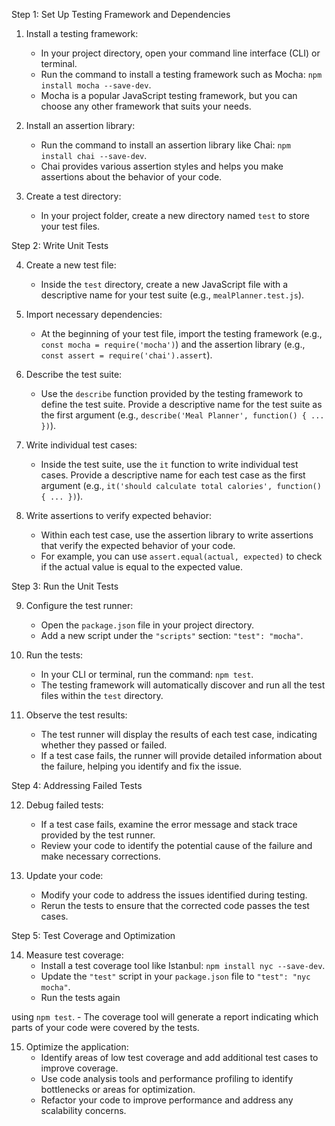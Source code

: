 

Step 1: Set Up Testing Framework and Dependencies

1. Install a testing framework:
   - In your project directory, open your command line interface (CLI) or terminal.
   - Run the command to install a testing framework such as Mocha: `npm install mocha --save-dev`.
   - Mocha is a popular JavaScript testing framework, but you can choose any other framework that suits your needs.

2. Install an assertion library:
   - Run the command to install an assertion library like Chai: `npm install chai --save-dev`.
   - Chai provides various assertion styles and helps you make assertions about the behavior of your code.

3. Create a test directory:
   - In your project folder, create a new directory named `test` to store your test files.

Step 2: Write Unit Tests

4. Create a new test file:
   - Inside the `test` directory, create a new JavaScript file with a descriptive name for your test suite (e.g., `mealPlanner.test.js`).

5. Import necessary dependencies:
   - At the beginning of your test file, import the testing framework (e.g., `const mocha = require('mocha')`) and the assertion library (e.g., `const assert = require('chai').assert`).

6. Describe the test suite:
   - Use the `describe` function provided by the testing framework to define the test suite. Provide a descriptive name for the test suite as the first argument (e.g., `describe('Meal Planner', function() { ... })`).

7. Write individual test cases:
   - Inside the test suite, use the `it` function to write individual test cases. Provide a descriptive name for each test case as the first argument (e.g., `it('should calculate total calories', function() { ... })`).

8. Write assertions to verify expected behavior:
   - Within each test case, use the assertion library to write assertions that verify the expected behavior of your code.
   - For example, you can use `assert.equal(actual, expected)` to check if the actual value is equal to the expected value.

Step 3: Run the Unit Tests

9. Configure the test runner:
   - Open the `package.json` file in your project directory.
   - Add a new script under the `"scripts"` section: `"test": "mocha"`.

10. Run the tests:
    - In your CLI or terminal, run the command: `npm test`.
    - The testing framework will automatically discover and run all the test files within the `test` directory.

11. Observe the test results:
    - The test runner will display the results of each test case, indicating whether they passed or failed.
    - If a test case fails, the runner will provide detailed information about the failure, helping you identify and fix the issue.

Step 4: Addressing Failed Tests

12. Debug failed tests:
    - If a test case fails, examine the error message and stack trace provided by the test runner.
    - Review your code to identify the potential cause of the failure and make necessary corrections.

13. Update your code:
    - Modify your code to address the issues identified during testing.
    - Rerun the tests to ensure that the corrected code passes the test cases.

Step 5: Test Coverage and Optimization

14. Measure test coverage:
    - Install a test coverage tool like Istanbul: `npm install nyc --save-dev`.
    - Update the `"test"` script in your `package.json` file to `"test": "nyc mocha"`.
    - Run the tests again

 using `npm test`.
    - The coverage tool will generate a report indicating which parts of your code were covered by the tests.

15. Optimize the application:
    - Identify areas of low test coverage and add additional test cases to improve coverage.
    - Use code analysis tools and performance profiling to identify bottlenecks or areas for optimization.
    - Refactor your code to improve performance and address any scalability concerns.

